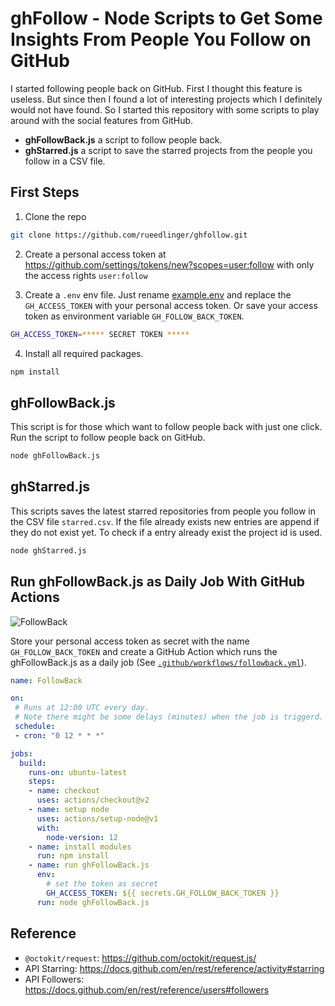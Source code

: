 # ghFollow - Node Scripts to Get Some Insights From People You Follow on GitHub

I started following people back on GitHub. First I thought this feature is useless. But since then I found a lot of interesting projects which I definitely would not have found. So I started this repository with some scripts to play around with the social features from GitHub.

- **ghFollowBack.js** a script to follow people back.
- **ghStarred.js** a script to save the starred projects from the people you follow in a CSV file.

## First Steps

1. Clone the repo

```bash
git clone https://github.com/rueedlinger/ghfollow.git
```

2. Create a personal access token at https://github.com/settings/tokens/new?scopes=user:follow with only the access rights `user:follow`


3. Create a `.env` env file. Just rename [example.env](example.env) and replace the `GH_ACCESS_TOKEN` with your personal access token. Or save your access token as environment variable `GH_FOLLOW_BACK_TOKEN`.

```bash
GH_ACCESS_TOKEN=***** SECRET TOKEN *****
```

4. Install all required packages.

```bash
npm install
```


## ghFollowBack.js

This script is for those which want to follow people back with just one click. Run the script to follow people back on GitHub. 


```bash
node ghFollowBack.js
```

## ghStarred.js

This scripts saves the latest starred repositories from people you follow in the CSV file `starred.csv`. If the file already exists new entries are append if they do not exist yet. To check if a entry already exist the project id is used.

```bash
node ghStarred.js
```

## Run ghFollowBack.js as Daily Job With GitHub Actions 

![FollowBack](https://github.com/rueedlinger/ghfollow/workflows/FollowBack/badge.svg)

Store your personal access token as secret with the name `GH_FOLLOW_BACK_TOKEN` and create a GitHub Action which 
runs the ghFollowBack.js as a daily job
(See [`.github/workflows/followback.yml`](.github/workflows/followback.yml)).

```yaml
name: FollowBack

on:
 # Runs at 12:00 UTC every day. 
 # Note there might be some delays (minutes) when the job is triggerd. 
 schedule:
 - cron: "0 12 * * *"

jobs:
  build:
    runs-on: ubuntu-latest
    steps:
    - name: checkout 
      uses: actions/checkout@v2
    - name: setup node
      uses: actions/setup-node@v1
      with:
        node-version: 12
    - name: install modules
      run: npm install
    - name: run ghFollowBack.js
      env: 
        # set the token as secret
        GH_ACCESS_TOKEN: ${{ secrets.GH_FOLLOW_BACK_TOKEN }}
      run: node ghFollowBack.js

```

## Reference
- `@octokit/request`: https://github.com/octokit/request.js/
- API Starring: https://docs.github.com/en/rest/reference/activity#starring
- API Followers: https://docs.github.com/en/rest/reference/users#followers